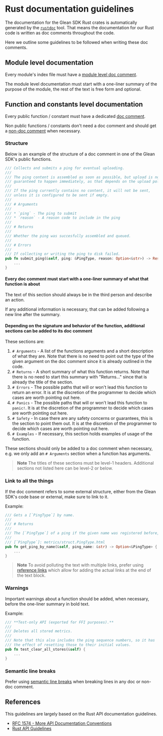 # Rust documentation guidelines

The documentation for the Glean SDK Rust crates is automatically generated by the [`rustdoc`](https://doc.rust-lang.org/rustdoc/what-is-rustdoc.html) tool. That means the documentation for our Rust code is written as doc comments throughout the code.

Here we outline some guidelines to be followed when writing these doc comments.

## Module level documentation

Every module's index file must have a [module level doc comment](https://doc.rust-lang.org/book/ch14-02-publishing-to-crates-io.html#commenting-contained-items).

The module level documentation must start with a one-liner summary of the purpose of the module,
the rest of the text is free form and optional.

## Function and constants level documentation

Every public function / constant must have a dedicated [doc comment](https://doc.rust-lang.org/book/ch14-02-publishing-to-crates-io.html#making-useful-documentation-comments).

Non public functions / constants don't need a doc comment and should get a [non-doc comment](https://doc.rust-lang.org/reference/comments.html#non-doc-comments) when necessary.

### Structure

Below is an example of the structure of a doc comment in one of the Glean SDK's public functions.


```rust
/// Collects and submits a ping for eventual uploading.
///
/// The ping content is assembled as soon as possible, but upload is not
/// guaranteed to happen immediately, as that depends on the upload policies.
///
/// If the ping currently contains no content, it will not be sent,
/// unless it is configured to be sent if empty.
///
/// # Arguments
///
/// * `ping` - The ping to submit
/// * `reason` - A reason code to include in the ping
///
/// # Returns
///
/// Whether the ping was succesfully assembled and queued.
///
/// # Errors
///
/// If collecting or writing the ping to disk failed.
pub fn submit_ping(&self, ping: &PingType, reason: Option<&str>) -> Result<bool> {
    ...
}
```

#### Every doc comment must start with a one-liner summary of what that function is about

The text of this section should always be in the third person and describe an action.

If any additional information is necessary, that can be added following a new line after the summary.

#### Depending on the signature and behavior of the function, additional sections can be added to its doc comment

These sections are:

1. `# Arguments` - A list of the functions arguments and a short description of what they are. Note that there is no need to point out the type of the given argument on the doc comment since it is already outlined in the code.
2. `# Returns` - A short summary of what this function returns. Note that there is no need to start this summary with "Returns..." since that is already the title of the section.
3. `# Errors` - The possible paths that will or won't lead this function to return an error. It is at the discretion of the programmer to decide which cases are worth pointing out here.
4. `# Panics` - The possible paths that will or won't lead this function to `panic!`. It is at the discretion of the programmer to decide which cases are worth pointing out here.
4. `# Safety` - In case there are any safety concerns or guarantees, this is the section to point them out. It is at the discretion of the programmer to decide which cases are worth pointing out here.
5. `# Examples` - If necessary, this section holds examples of usage of the function.

These sections should only be added to a doc comment when necessary, e.g. we only add an `# Arguments` section when a function has arguments.

> **Note** The titles of these sections must be level-1 headers. Additional sections not listed here can be level-2 or below.

### Link to all the things

If the doc comment refers to some external structure, either from the Glean SDK's code base or external, make sure to link to it.

Example:

```rust
/// Gets a [`PingType`] by name.
///
/// # Returns
///
/// The [`PingType`] of a ping if the given name was registered before, `None` otherwise.
///
/// [`PingType`]: metrics/struct.PingType.html
pub fn get_ping_by_name(&self, ping_name: &str) -> Option<&PingType> {
    ...
}
```

> **Note** To avoid polluting the text with multiple links, prefer using [reference links](https://spec.commonmark.org/0.27/#reference-link) which allow for adding the actual links at the end of the text block.

### Warnings

Important warnings about a function should be added, when necessary, before the one-liner summary in bold text.

Example:

```rust
/// **Test-only API (exported for FFI purposes).**
///
/// Deletes all stored metrics.
///
/// Note that this also includes the ping sequence numbers, so it has
/// the effect of resetting those to their initial values.
pub fn test_clear_all_stores(&self) {
    ...
}
```

### Semantic line breaks

Prefer using [semantic line breaks](https://sembr.org/) when breaking lines in any doc or non-doc comment.

## References

This guidelines are largely based on the Rust API documentation guidelines.

* [RFC 1574 - More API Documentation Conventions](https://github.com/rust-lang/rfcs/blob/master/text/1574-more-api-documentation-conventions.md)
* [Rust API Guidelines](https://rust-lang.github.io/api-guidelines/documentation.html)

